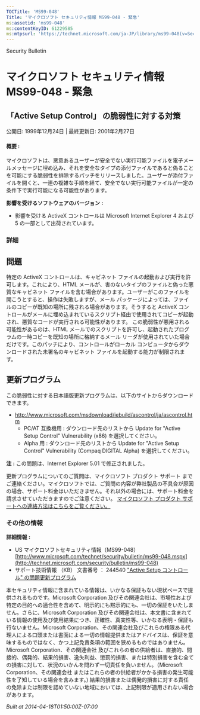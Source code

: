 ```yaml
---
TOCTitle: 'MS99-048'
Title: 'マイクロソフト セキュリティ情報 MS99-048 - 緊急'
ms:assetid: 'ms99-048'
ms:contentKeyID: 61229585
ms:mtpsurl: 'https://technet.microsoft.com/ja-JP/library/ms99-048(v=Security.10)'
---
```


Security Bulletin

マイクロソフト セキュリティ情報 MS99-048 - 緊急
===============================================

「Active Setup Control」 の脆弱性に対する対策
---------------------------------------------

公開日: 1999年12月24日 | 最終更新日: 2001年2月27日

#### 概要 :

マイクロソフトは、悪意あるユーザーが安全でない実行可能ファイルを電子メールメッセージに埋め込み、それを安全なタイプの添付ファイルであると偽ることを可能にする脆弱性を排除するパッチをリリースしました。ユーザーが添付ファイルを開くと、一連の複雑な手順を経て、安全でない実行可能ファイルが一定の条件下で実行可能になる可能性があります。

**影響を受けるソフトウェアのバージョン** **:**

-   影響を受ける ActiveX コントロールは Microsoft Internet Explorer 4 および 5 の一部として出荷されています。

### 詳細

問題
----

<span></span>
特定の ActiveX コントロールは、キャビネット ファイルの起動および実行を許可します。これにより、HTML メールが、害のないタイプのファイルと偽った悪質なキャビネット ファイルを含む場合があります。ユーザーがこのファイルを開こうとすると、操作は失敗しますが、メール パッケージによっては、ファイルのコピーが既知の場所に残される場合があります。そうすると ActiveX コントロールがメールに埋め込まれているスクリプト経由で使用されてコピーが起動され、悪質なコードが実行される可能性があります。
この脆弱性が悪用される可能性があるのは、HTML メールでのスクリプトを許可し、起動されたプログラムの一時コピーを既知の場所に格納するメール リーダが使用されていた場合だけです。このパッチにより、コントロールがローカル コンピュータからダウンロードされた未署名のキャビネット ファイルを起動する能力が制限されます。

更新プログラム
--------------

<span></span>
この脆弱性に対する日本語版更新プログラムは、以下のサイトからダウンロードできます。

-   <http://www.microsoft.com/msdownload/iebuild/ascontrol/ja/ascontrol.htm>
    -   PC/AT 互換機用 :
        ダウンロード先のリストから Update for "Active Setup Control" Vulnerability (x86) を選択してください。
    -   Alpha 用 :
        ダウンロード先のリストから Update for "Active Setup Control" Vulnerability (Compaq DIGITAL Alpha) を選択してください。

**注** **:**
この問題は、Internet Explorer 5.01 で修正されました。

更新プログラムについてのご質問は、マイクロソフト プロダクト サポート までご連絡ください。マイクロソフトでは、ご質問の内容が弊社製品の不具合が原因の場合、サポート料金はいただきません。それ以外の場合には、サポート料金を請求させていただきますのでご注意ください。
[マイクロソフト プロダクト サポートへの連絡方法はこちらをご覧ください。](http://www.microsoft.com/japan/security/support/patchqa.mspx)

### その他の情報

**詳細情報** **:**

-   US マイクロソフトセキュリティ情報（MS99-048）
    [http://www.microsoft.com/technet/security/bulletin/ms99-048.mspx](http://technet.microsoft.com/security/bulletin/ms99-048)
-   サポート技術情報 （KB） 文書番号 ： 244540
    ["Active Setup コントロール" の問題更新プログラム](http://support.microsoft.com/kb/244540)

本セキュリティ情報に含まれている情報は、いかなる保証もない現状ベースで提供されるものです。Microsoft Corporation 及びその関連会社は、市場性および特定の目的への適合性を含めて、明示的にも黙示的にも、一切の保証をいたしません。さらに、Microsoft Corporation 及びその関連会社は、本文書に含まれている情報の使用及び使用結果につき、正確性、真実性等、いかなる表明・保証も行ないません。Microsoft Corporation、その関連会社及びこれらの権限ある代理人による口頭または書面による一切の情報提供またはアドバイスは、保証を意味するものではなく、かつ上記免責条項の範囲を狭めるものではありません。Microsoft Corporation、その関連会社 及びこれらの者の供給者は、直接的、間接的、偶発的、結果的損害、逸失利益、懲罰的損害、または特別損害を含む全ての損害に対して、状況のいかんを問わず一切責任を負いません。（Microsoft Corporation、その関連会社 またはこれらの者の供給者がかかる損害の発生可能性を了知している場合を含みます。) 結果的損害または偶発的損害に対する責任の免除または制限を認めていない地域においては、上記制限が適用されない場合があります。

*Built at 2014-04-18T01:50:00Z-07:00*
